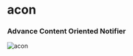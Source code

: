 # acon
### Advance Content Oriented Notifier

![acon](https://lh6.googleusercontent.com/nh3rvi3ZOHZb8G_L7c5-fPA506J4EzLH9U7aO7X6EHTqKS74edHaZrUQsjnL1QQ7pdPwdiqsxAxL6Zk=w1440-h758-rw)
